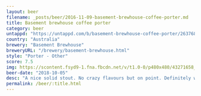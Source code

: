 ```yaml
---
layout: beer
filename: _posts/beer/2016-11-09-basement-brewhouse-coffee-porter.md
title: Basement brewhouse coffee porter
category: beer
untappd: "https://untappd.com/b/basement-brewhouse-coffee-porter/2637685"
country: "Australia"
brewery: "Basement Brewhouse"
breweryURL: "/brewery/basement-brewhouse.html"
style: "Porter - Other"
score: 7.5
img: https://scontent.fsyd9-1.fna.fbcdn.net/v/t1.0-0/p480x480/43271658_10156603265338745_6331265892952834048_o.jpg?_nc_cat=108&_nc_sid=e007fa&_nc_ohc=Jc2yqI7gF6QAX-VnnFU&_nc_ht=scontent.fsyd9-1.fna&tp=6&oh=fc82107e3049bb06982c6d06fa52cf5c&oe=5F967210
beer-date: "2018-10-05"
desc: "A nice solid stout. No crazy flavours but on point. Definitely worth a try"
permalink: /beer/:title.html
---
```

